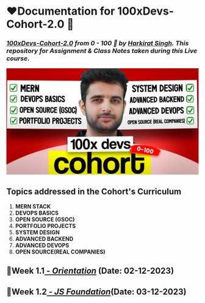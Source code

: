 # **❤️Documentation for 100xDevs-Cohort-2.0 🙏**

### _[100xDevs-Cohort-2.0](https://100xdevs.com/new-courses/8-live-0-100-complete) from 0 - 100 🚀 by [Harkirat Singh](https://www.linkedin.com/in/kirat-li/). This repository for Assignment & Class Notes taken during this Live course._

![1701659476170](image/README/1701659476170.png)

## Topics addressed in the Cohort's Curriculum

1. **MERN STACK**
2. **DEVOPS BASICS**
3. **OPEN SOURCE (GSOC)**
4. **PORTFOLIO PROJECTS**
5. **SYSTEM DESIGN**
6. **ADVANCED BACKEND**
7. **ADVANCED DEVOPS**
8. **OPEN SOURCE(REAL COMPANIES)**

## 📙Week 1.1[ _- Orientation_](./Chapter%2001%20-%20Inception/) (Date: 02-12-2023)

## 📙Week 1.2[ _- JS Foundation_](./Chapter%2001%20-%20Inception/)(Date: 03-12-2023)
